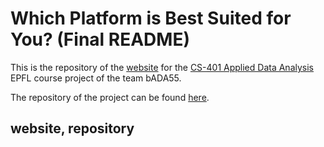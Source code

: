 # Which Platform is Best Suited for You? (Final README)

This is the repository of the <a href="https://zaclibaud.github.io/bADA55.github.io/" target="_blank" rel="noopener noreferrer">website</a> for the <a href="https://edu.epfl.ch/coursebook/fr/applied-data-analysis-CS-401" target="_blank" rel="noopener noreferrer">CS-401 Applied Data Analysis</a> EPFL course project of the team bADA55.

The repository of the project can be found <a href="https://github.com/epfl-ada/ada-2024-project-bada55" target="_blank" rel="noopener noreferrer">here</a>.


## website, repository


